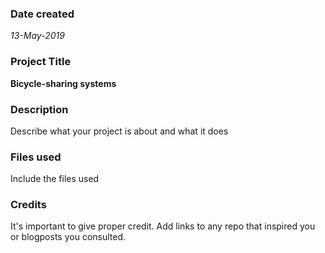 ### Date created
*13-May-2019*

### Project Title
 **Bicycle-sharing systems**

### Description
Describe what your project is about and what it does

### Files used
Include the files used

### Credits
It's important to give proper credit. Add links to any repo that inspired you or blogposts you consulted.

